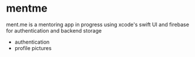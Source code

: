 # mentme
ment.me is a mentoring app in progress using xcode's swift UI and firebase for authentication and backend storage
- authentication
- profile pictures 
